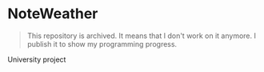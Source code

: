 # NoteWeather

> This repository is archived. It means that I don't work on it anymore. I publish it to show my programming progress.

University project
